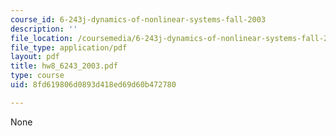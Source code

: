 ```yaml
---
course_id: 6-243j-dynamics-of-nonlinear-systems-fall-2003
description: ''
file_location: /coursemedia/6-243j-dynamics-of-nonlinear-systems-fall-2003/8fd619806d0893d418ed69d60b472780_hw8_6243_2003.pdf
file_type: application/pdf
layout: pdf
title: hw8_6243_2003.pdf
type: course
uid: 8fd619806d0893d418ed69d60b472780

---
```

None